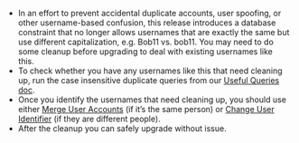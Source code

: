 * In an effort to prevent accidental duplicate accounts, user spoofing, or other username-based confusion, this release introduces a database constraint that no longer allows usernames that are exactly the same but use different capitalization, e.g. Bob11 vs. bob11. You may need to do some cleanup before upgrading to deal with existing usernames like this.
* To check whether you have any usernames like this that need cleaning up, run the case insensitive duplicate queries from our [Useful Queries doc](https://docs.google.com/document/d/1-Y_iUduSxdDNeK1yiGUxe7t-Md7Fy965jp4o4m1XEoE/edit?usp=sharing "Useful Queries doc").
* Once you identify the usernames that need cleaning up, you should use either [Merge User Accounts](http://guides.dataverse.org/en/latest/api/native-api.html#merge-user-accounts) (if it’s the same person) or [Change User Identifier](http://guides.dataverse.org/en/latest/api/native-api.html#change-user-identifier) (if they are different people).
* After the cleanup you can safely upgrade without issue.

